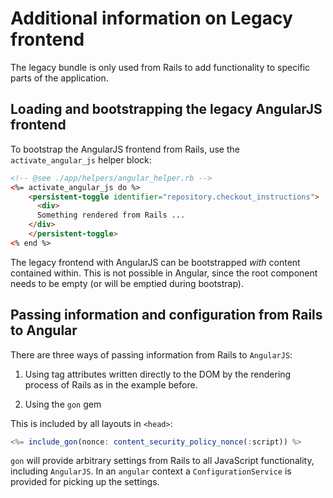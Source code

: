 # Additional information on Legacy frontend

The legacy bundle is only used from Rails to add functionality to specific parts of the application.

## Loading and bootstrapping the legacy AngularJS frontend

To bootstrap the AngularJS frontend from Rails, use the `activate_angular_js` helper block:

```html
<!-- @see ./app/helpers/angular_helper.rb -->
<%= activate_angular_js do %>
    <persistent-toggle identifier="repository.checkout_instructions">
      <div>
      Something rendered from Rails ...
    </div>
    </persistent-toggle>
<% end %>
```

The legacy frontend with AngularJS can be bootstrapped _with_ content contained within. This is not possible in Angular,
since the root component needs to be empty (or will be emptied during bootstrap).

## Passing information and configuration from Rails to Angular

There are three ways of passing information from Rails to `AngularJS`:

1. Using tag attributes written directly to the DOM by the rendering process of Rails as in the example before.

2. Using  the `gon` gem

This is included by all layouts in `<head>`:

```js
<%= include_gon(nonce: content_security_policy_nonce(:script)) %>
```

`gon` will provide arbitrary settings from Rails to all JavaScript functionality, including `AngularJS`. In an `angular` context a `ConfigurationService` is provided for picking up the settings.
